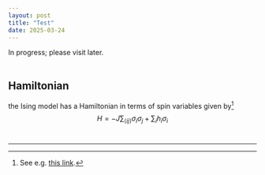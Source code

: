 ```yaml
---
layout: post
title: "Test"
date: 2025-03-24
---
```

<script id="MathJax-script" async src="https://cdn.jsdelivr.net/npm/mathjax@3/es5/tex-mml-chtml.js"></script>

In progress; please visit later.  
<br>
## Hamiltonian  
the Ising model has a Hamiltonian in terms of spin variables given by[^1]  
$$ H  = -J \sum_{\langle ij\rangle} \sigma_i\sigma_j + \sum_i h_i \sigma_i$$
<br>
___
[^1]: See e.g. [this link](https://en.wikipedia.org/wiki/Ising_model).
